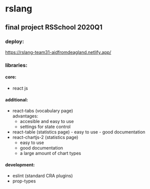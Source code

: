 # rslang
## final project RSSchool 2020Q1
### deploy: 
https://rslang-team31-aidfromdeagland.netlify.app/

### libraries:

#### core:
  -  react js
  
#### additional: 
  -  react-tabs (vocabulary page)  
  advantages:
     -  accesible and easy to use
     -  settings for state control
  -  react-table (statistics page)
    -  easy to use
    -  good documentation
  -  react-chartjs-2 (statistics page)
      -  easy to use
      -  good documentation
      -  a large amount of chart types
  
#### development:
  -  eslint (standard CRA plugins)
  -  prop-types
  


  

